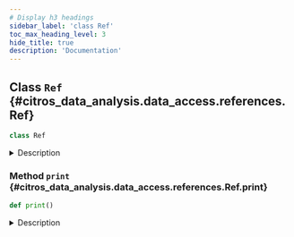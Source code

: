 ```yaml
---
# Display h3 headings
sidebar_label: 'class Ref'
toc_max_heading_level: 3
hide_title: true
description: 'Documentation'
---
```









    
## Class `Ref` {#citros_data_analysis.data_access.references.Ref}





```python
class Ref
```


<details>
  <summary>Description</summary>

Stores references to the batches used in the work



</details>






    
### Method `print` {#citros_data_analysis.data_access.references.Ref.print}




```python
def print()
```


<details>
  <summary>Description</summary>

Print the information about all batches that were used.

Displays the batch creator's first and last name and email, batch name, message and creation time, link to the batch.
The output is sorted by the last names.

---
#### Examples

Display references to the batches that were used in the current notebook:

```python
>>> from citros_data_analysis import data_access as da
>>> ref = da.Ref()
>>> ref.print()
stevenson mary, mary@mail.com
robotics, 'robotics system', 2023-06-01 09:00:00
<https://citros.io/robot_master/batch/00000000-aaaa-1111-2222-333333333333/>
```

</details>
